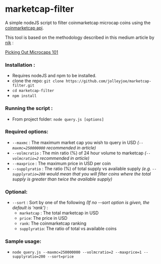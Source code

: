 # marketcap-filter

A simple nodeJS script to filter coinmarketcap microcap coins using the [coinmarketcap api](https://api.coinmarketcap.com/v1/ticker/).

This tool is based on the methodology described in this medium article by [nik](https://medium.com/@daytradernik) :

[Picking Out Microcaps 101](https://medium.com/@daytradernik/picking-out-microcaps-101-2215a5782691)

### Installation : 
- Requires nodeJS and npm to be installed.
- clone the repo: `git clone https://github.com/jolleyjoe/marketcap-filter.git`
- `cd marketcap-filter`
- `npm install`

### Running the script :
- From project folder: `node query.js [options]`

### Required options: 
- `--maxmc` : The maximum market cap you wish to query in USD *(`--maxmc=250000000` recommended in article)*
- `--volmcratio` : The min ratio (%) of 24 hour volume to marketcap *(`--volmcratio=2` recommended in article)*
- `--maxprice` : The maximum price in USD per coin
- `--supplyratio` : The ratio (%) of total supply vs available supply *(e.g. `--supplyratio=200` would mean that you will filter coins where the total supply is greater than twice the available supply)*

### Optional: 
- `--sort` : Sort by one of the following *(If no --sort option is given, the default is 'rank')* : 
  - `marketcap` : The total marketcap in USD
  - `price`: The price in USD
  - `rank`: The coinmarketcap ranking
  - `supplyratio`: The ratio of total vs available coins
  
  
### Sample usage: 
- `node query.js --maxmc=250000000 --volmcratio=2 --maxprice=1 --supplyratio=200 --sort=price`

